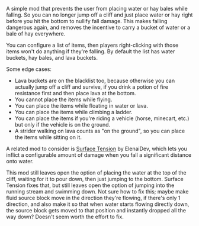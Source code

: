 A simple mod that prevents the user from placing water or hay bales while falling. So you
can no longer jump off a cliff and just place water or hay right before you hit the
bottom to nullify fall damage. This makes falling dangerous again, and removes
the incentive to carry a bucket of water or a bale of hay everywhere.

You can configure a list of items, then players right-clicking with those items
won't do anything if they're falling. By default the list has water buckets,
hay bales, and lava buckets.

Some edge cases:

* Lava buckets are on the blacklist too, because otherwise you can actually jump
  off a cliff and survive, if you drink a potion of fire resistance first and
  then place lava at the bottom.
* You cannot place the items while flying.
* You can place the items while floating in water or lava.
* You can place the items while climbing a ladder.
* You can place the items if you're riding a vehicle (horse, minecart, etc.) but
  only if the vehicle is on the ground.
* A strider walking on lava counts as "on the ground", so you can place the
  items while sitting on it.

A related mod to consider is [Surface
Tension](https://www.curseforge.com/minecraft/mc-mods/surface-tension) by
ElenaiDev, which lets you inflict a configurable amount of damage when you fall
a significant distance onto water.

This mod still leaves open the option of placing the water at the top of the cliff,
waiting for it to pour down, then just jumping to the bottom. Surface Tension
fixes that, but still leaves open the option of jumping into the running stream
and swimming down. Not sure how to fix this; maybe make fluid source block move in the
direction they're flowing, if there's only 1 direction, and also make it so
that when water starts flowing directly down, the source block gets moved to
that position and instantly dropped all the way down? Doesn't seem worth the
effort to fix.
